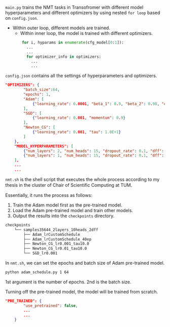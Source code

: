 `main.py` trains the NMT tasks in Transofromer with different model hyperparameters
and different optimizers by using nested `for loop` based on `config.json`.

- Within outer loop, different models are trained.
  - Within inner loop, the model is trained with different optimizers.
  ```python
      for i, hyparams in enumerate(cfg_model[0:1]):
        ...
        ...
        for optimizer_info in optimizers:
          ...
          ...
  ```

`config.json` contains all the settings of hyperparameters and optimizers.

```json
"OPTIMIZERS": {
        "batch_size":64,
        "epochs": 1,
        "Adam": [
            {"learning_rate": 0.0001, "beta_1": 0.9, "beta_2": 0.98, "epsilon": 1e-9}
        ],
        "SGD": [
            {"learning_rate": 0.001, "momentum": 0.9}
        ],
        "Newton_CG": [
            {"learning_rate": 0.001, "tau": 1.0E+1}
        ]
    },
    "MODEL_HYPERPARAMETERS": [
        {"num_layers": 2, "num_heads": 15, "dropout_rate": 0.1, "dff": 2, "pe_inp": 1000, "pe_tar": 1000},
        {"num_layers": 1, "num_heads": 15, "dropout_rate": 0.1, "dff": 2, "pe_inp": 1000, "pe_tar": 1000}
    ],
    ...
    ...
```

`nmt.sh` is the shell script that executes the whole process according
to my thesis in the cluster of Chair of Scientiﬁc Computing at TUM.

Essentially, it runs the process as follows:

1. Train the Adam model first as the pre-trained model.
2. Load the Adam pre-trained model and train other models.
3. Output the results into the `checkpoints` directory.

```sh
checkpoints
    └── samples35644_2layers_10heads_2dff
        ├── Adam_lrCustomSchedule
        ├── Adam_lrCustomSchedule_40ep
        ├── Newton_CG_lr0.001_tau10.0
        ├── Newton_CG_lr0.01_tau10.0
        └── SGD_lr0.001
```

In `nmt.sh`, we can set the epochs and batch size of Adam pre-trained model.

```sh
python adam_schedule.py 1 64
```

1st argument is the number of epochs. 2nd is the batch size.

Turning off the pre-trained model, the model will be trained from scratch.

```json
"PRE_TRAINED": {
        "use_pretrained": false,
        ...
        ...
    }
```
